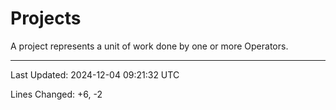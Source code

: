 # Projects

A project represents a unit of work done by one or more Operators.

---

Last Updated: 2024-12-04 09:21:32 UTC

Lines Changed: +6, -2
